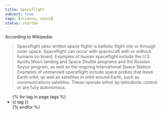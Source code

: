 ```yaml
---
title: Spaceflight
subject: true
tags: [science, space]
status: started
---
```


According to Wikipedia:

> Spaceflight (also written space flight) is ballistic flight into or through outer space. Spaceflight can occur with spacecraft with or without humans on board. Examples of human spaceflight include the U.S. Apollo Moon landing and Space Shuttle programs and the Russian Soyuz program, as well as the ongoing International Space Station. Examples of unmanned spaceflight include space probes that leave Earth orbit, as well as satellites in orbit around Earth, such as communications satellites. These operate either by telerobotic control or are fully autonomous.


<ul class="tags">
  {% for tag in page.tags %}
    <li><a>{{ tag }}</a></li>
  {% endfor %}
</ul>
